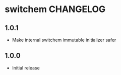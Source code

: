 # switchem CHANGELOG

## 1.0.1

* Make internal switchem immutable initializer safer

## 1.0.0

* Initial release
